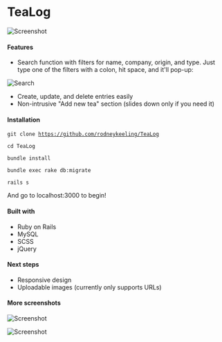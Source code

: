 TeaLog
=========

![Screenshot](http://i.imgur.com/ArLJ3.png)

#### Features
* Search function with filters for name, company, origin, and type. Just type one of the filters with a colon, hit space, and it'll pop-up:

![Search](http://i.imgur.com/0YHX1.png)

* Create, update, and delete entries easily
* Non-intrusive "Add new tea" section (slides down only if you need it)

#### Installation
<code>git clone https://github.com/rodneykeeling/TeaLog</code>

<code>cd TeaLog</code>

<code>bundle install</code>

<code>bundle exec rake db:migrate</code>

<code>rails s</code>


And go to localhost:3000 to begin!

#### Built with
* Ruby on Rails
* MySQL
* SCSS
* jQuery

#### Next steps
* Responsive design
* Uploadable images (currently only supports URLs)

#### More screenshots
![Screenshot](http://i.imgur.com/Rblhf.png)


![Screenshot](http://i.imgur.com/NUTwg.png)

